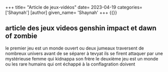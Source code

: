 +++
title= "Article de jeux-vidéos"
date= 2023-04-19
categories= ['Shaynah']
[author] 
    given_name= 'Shaynah'
+++
{{<table>}}

## article des jeux videos genshin impact et dawn of zombie
le premier jeu est un monde ouvert ou deux jumeaux traversent 
de nombreux univers avant de se séparer à tevyat ils se firent
attaquer par une mystérieuse femme qui kidnappa son frère
le deuxième jeu est un monde ou les rare humains qui ont
échappé à la conflagration doivent 
